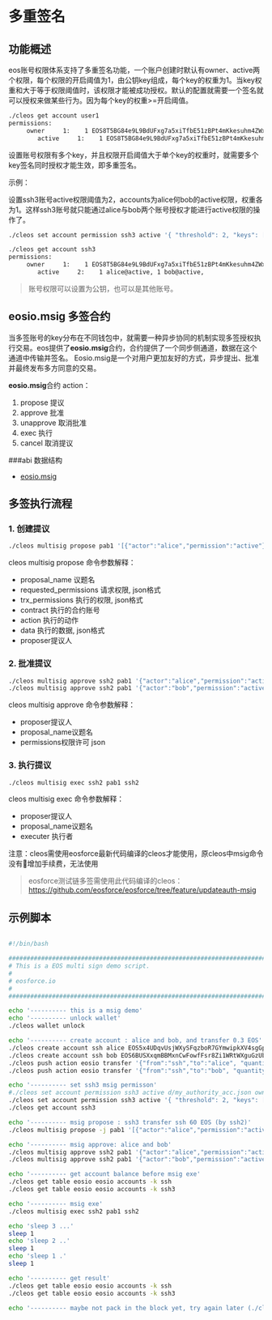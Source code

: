 # 多重签名

## 功能概述

eos账号权限体系支持了多重签名功能，一个账户创建时默认有owner、active两个权限，每个权限的开启阈值为1，由公钥key组成，每个key的权重为1。当key权重和大于等于权限阈值时，该权限才能被成功授权。默认的配置就需要一个签名就可以授权来做某些行为。因为每个key的权重>=开启阈值。

```bash
./cleos get account user1
permissions:
     owner     1:    1 EOS8T5BG84e9L9BdUFxg7a5xiTfbE51zBPt4mKkesuhm4ZWx7jAe5
        active     1:    1 EOS8T5BG84e9L9BdUFxg7a5xiTfbE51zBPt4mKkesuhm4ZWx7jAe5
```

设置账号权限有多个key，并且权限开启阈值大于单个key的权重时，就需要多个key签名同时授权才能生效，即多重签名。

示例：

设置ssh3账号active权限阈值为2，accounts为alice何bob的active权限，权重各为1。这样ssh3账号就只能通过alice与bob两个账号授权才能进行active权限的操作了。

```bash
./cleos set account permission ssh3 active '{ "threshold": 2, "keys": [], "accounts":[ { "permission": { "actor": "alice", "permission": "active" }, "weight": 1 }, { "permission": { "actor": "bob", "permission": "active" }, "weight": 1 } ] }' owner

./cleos get account ssh3
permissions:
     owner     1:    1 EOS8T5BG84e9L9BdUFxg7a5xiTfbE51zBPt4mKkesuhm4ZWx7jAe5
        active     2:    1 alice@active, 1 bob@active,
```

> 账号权限可以设置为公钥，也可以是其他账号。

## eosio.msig 多签合约

当多签账号的key分布在不同钱包中，就需要一种异步协同的机制实现多签授权执行交易。eos提供了**eosio.msig**合约，合约提供了一个同步侧通道，数据在这个通道中传输并签名。 Eosio.msig是一个对用户更加友好的方式，异步提出、批准并最终发布多方同意的交易。

**eosio.msig**合约 action：

1. propose 提议
2. approve 批准 
3. unapprove 取消批准
4. exec 执行
5. cancel 取消提议

###abi 数据结构
- [eosio.msig](https://github.com/eosforce/eosforce/blob/release/contracts/eosio.msig/eosio.msig.abi)

## 多签执行流程

### 1. 创建提议

```bash
./cleos multisig propose pab1 '[{"actor":"alice","permission":"active"},{"actor":"bob","permission":"active"}]' '[{"actor":"ssh3","permission":"active"}]' eosio transfer '{"from":"ssh3","to":"ssh","quantity":"66.0000 EOS","memo":"msig transfer"}' ssh2
```

cleos multisig propose 命令参数解释：

- proposal_name 议题名
- requested_permissions 请求权限, json格式
- trx_permissions 执行的权限, json格式
- contract 执行的合约账号
- action 执行的动作
- data 执行的数据, json格式
- proposer提议人

### 2. 批准提议

```bash
./cleos multisig approve ssh2 pab1 '{"actor":"alice","permission":"active"}' -p alice@active
./cleos multisig approve ssh2 pab1 '{"actor":"bob","permission":"active"}' -p bob@active
```

cleos multisig approve 命令参数解释：

- proposer提议人
- proposal_name议题名
- permissions权限许可 json

### 3. 执行提议

```bash
./cleos multisig exec ssh2 pab1 ssh2
```

cleos multisig exec 命令参数解释：

- proposer提议人
- proposal_name议题名
- executer 执行者

注意：cleos需使用eosforce最新代码编译的cleos才能使用，原cleos中msig命令没有增加手续费，无法使用

> eosforce测试链多签需使用此代码编译的cleos： https://github.com/eosforce/eosforce/tree/feature/updateauth-msig


## 示例脚本

```bash

#!/bin/bash

##########################################################################
# This is a EOS multi sign demo script.
#
# eosforce.io
#
##########################################################################

echo '---------- this is a msig demo'
echo '---------- unlock wallet'
./cleos wallet unlock

echo '---------- create account : alice and bob, and transfer 0.3 EOS'
./cleos create account ssh alice EOS5x4UDqvUsjWXySFqzboR7GYmwipkXV4sgGpgDRqouzd7NprQ5m
./cleos create account ssh bob EOS6BUSXxqmBBMxnCwFowfFsr8Zi1WRtWXguGzUb9oGGpueMSaJbx
./cleos push action eosio transfer '{"from":"ssh","to":"alice", "quantity":"0.3000 EOS", "memo":""}' -p ssh@active
./cleos push action eosio transfer '{"from":"ssh","to":"bob", "quantity":"0.3000 EOS", "memo":""}' -p ssh@active

echo '---------- set ssh3 msig permisson'
#./cleos set account permission ssh3 active d/my_authority_acc.json owner
./cleos set account permission ssh3 active '{ "threshold": 2, "keys": [], "accounts":[ { "permission": { "actor": "alice", "permission": "active" }, "weight": 1 }, { "permission": { "actor": "bob", "permission": "active" }, "weight": 1 } ] }' owner
./cleos get account ssh3

echo '---------- msig propose : ssh3 transfer ssh 60 EOS (by ssh2)'
./cleos multisig propose -j pab1 '[{"actor":"alice","permission":"active"},{"actor":"bob","permission":"active"}]' '[{"actor":"ssh3","permission":"active"}]' eosio transfer '{"from":"ssh3","to":"ssh","quantity":"66.0000 EOS","memo":"msig transfer"}' ssh2

echo '---------- msig approve: alice and bob'
./cleos multisig approve ssh2 pab1 '{"actor":"alice","permission":"active"}' -p alice@active
./cleos multisig approve ssh2 pab1 '{"actor":"bob","permission":"active"}' -p bob@active

echo '---------- get account balance before msig exe'
./cleos get table eosio eosio accounts -k ssh
./cleos get table eosio eosio accounts -k ssh3

echo '---------- msig exe'
./cleos multisig exec ssh2 pab1 ssh2

echo 'sleep 3 ...'
sleep 1
echo 'sleep 2 ..'
sleep 1
echo 'sleep 1 .'
sleep 1

echo '---------- get result'
./cleos get table eosio eosio accounts -k ssh
./cleos get table eosio eosio accounts -k ssh3

echo '---------- maybe not pack in the block yet, try again later (./cleos get table eosio eosio accounts -k ssh)'


```